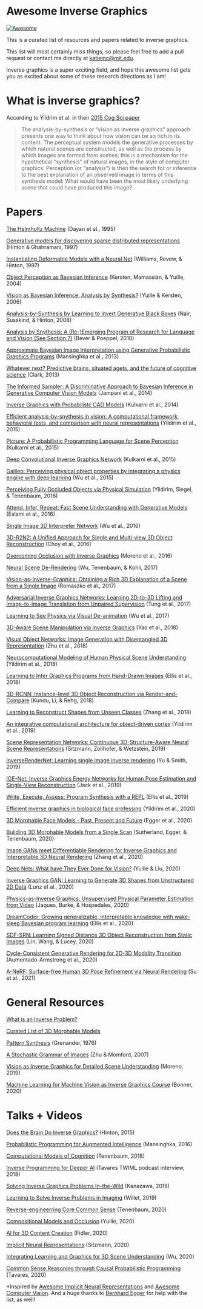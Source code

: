 # Awesome Inverse Graphics 
[![Awesome](https://awesome.re/badge.svg)](https://awesome.re)

This is a curated list of resources and papers related to inverse graphics.  

This list will most certainly miss things, so please feel free to add a pull request or contact me directly at katiemc@mit.edu. 

Inverse graphics is a super exciting field, and hope this awesome list gets you as excited about some of these research directions as I am! 

# What is inverse graphics? 

According to Yildrim et al. in their [2015 Cog Sci paper](http://www.mit.edu/~ilkery/papers/yildirimetal_cogsci15.pdf) 

> The analysis-by-synthesis or “vision as inverse graphics” approach presents one way to think about how vision can be so rich in its content. The perceptual system models the generative processes by which natural scenes are constructed, as well as the process by which images are formed from scenes; this is a mechanism for the hypothetical “synthesis” of natural images, in the style of computer graphics. Perception (or “analysis”) is then the search for or inference to the best explanation of an observed image in terms of this synthesis model: What would have been the most likely underlying scene that could have produced this image?

# Papers  

[The Helmholtz Machine](https://www.cs.toronto.edu/~hinton/absps/helmholtz.pdf) (Dayan et al., 1995) 

[Generative models for discovering sparse distributed representations](https://royalsocietypublishing.org/doi/pdf/10.1098/rstb.1997.0101) (Hinton & Ghahramani, 1997) 

[Instantiating Deformable Models with a Neural Net](https://papers.nips.cc/paper/1994/file/fba9d88164f3e2d9109ee770223212a0-Paper.pdf) (Williams, Revow, & Hinton, 1997)

[Object Perception as Bayesian Inference](https://escholarship.org/content/qt9q6553kr/qt9q6553kr.pdf) (Kersten, Mamassian, & Yuille, 2004)

[Vision as Bayesian Inference: Analysis by Synthesis?](https://escholarship.org/content/qt8cs5815x/qt8cs5815x.pdf?t=lnqqoj) (Yuille & Kersten, 2006) 

[Analysis-by-Synthesis by Learning to Invert Generative Black Boxes](http://www.cs.toronto.edu/~fritz/absps/vinodicann.pdf) (Nair, Susskind, & Hinton, 2008) 

[Analysis by Snythesis: A (Re-)Emerging Program of Research for Language and Vision (See Section 7)](http://www.socsci.uci.edu/~lpearl/colareadinggroup/readings/BeverPoeppel2010_AnalysisBySynthesis.pdf) (Bever & Poeppel, 2010) 

[Approximate Bayesian Image Interpretation using Generative Probabilistic Graphics Programs](https://proceedings.neurips.cc/paper/2013/file/fa14d4fe2f19414de3ebd9f63d5c0169-Paper.pdf) (Mansinghka et al., 2013)  

[Whatever next? Predictive brains, situated agets, and the future of cognitive science](https://www.cambridge.org/core/journals/behavioral-and-brain-sciences/article/whatever-next-predictive-brains-situated-agents-and-the-future-of-cognitive-science/33542C736E17E3D1D44E8D03BE5F4CD9) (Clark, 2013)

[The Informed Sampler: A Discriminative Approach to Bayesian Inference in Generative Computer Vision Models](https://arxiv.org/pdf/1402.0859.pdf) (Jampani et al., 2014) 

[Inverse Graphics with Probabilistc CAD Models](https://arxiv.org/pdf/1407.1339.pdf) (Kulkarni et al., 2014) 

[Efficient analysis-by-snythesis in vision: A computational framework, behavioral tests, and comparison with neural representations](http://www.mit.edu/~ilkery/papers/yildirimetal_cogsci15.pdf) (Yildirim et al., 2015) 

[Picture: A Probabilistic Programming Language for Scene Perception](https://mrkulk.github.io/www_cvpr15/1999.pdf) (Kulkarni et al., 2015) 

[Deep Convolutional Inverse Graphics Network](http://papers.neurips.cc/paper/5851-deep-convolutional-inverse-graphics-network.pdf) (Kulkarni et al., 2015)

[Galileo: Perceiving physical object properties by integrating a physics engine with deep learning](http://www.mit.edu/~ilkery/papers/phys_nips.pdf) (Wu et al., 2015)

[Perceiving Fully Occluded Objects via Physical Simulation](http://www.mit.edu/~ilkery/papers/perceiving-fully-occluded.pdf) (Yildirim, Siegel, & Tenenbaum, 2016)

[Attend, Infer, Repeat: Fast Scene Understanding with Generative Models](https://arxiv.org/pdf/1603.08575.pdf) (Eslami et al., 2016)

[Single Image 3D Interpreter Network](https://arxiv.org/pdf/1604.08685.pdf) (Wu et al., 2016) 

[3D-R2N2: A Unified Approach for Single and Multi-view 3D Object Reconstruction](https://arxiv.org/pdf/1604.00449.pdf) (Choy et al., 2016)

[Overcoming Occlusion with Inverse Graphics](https://link.springer.com/chapter/10.1007/978-3-319-49409-8_16) (Moreno et al., 2016)

[Neural Scene De-Rendering](https://ieeexplore.ieee.org/stamp/stamp.jsp?tp=&arnumber=8100227) (Wu, Tenenbaum, & Kohli, 2017) 

[Vision-as-Inverse-Graphics: Obtaining a Rich 3D Explanation of a Scene from a Single Image](https://openaccess.thecvf.com/content_ICCV_2017_workshops/papers/w17/Romaszko_Vision-As-Inverse-Graphics_Obtaining_a_ICCV_2017_paper.pdf) (Romaszko et al., 2017)

[Adversarial Inverse Graphics Networks: Learning 2D-to-3D Lifting and Image-to-Image Translation from Unpaired Supervision](https://openaccess.thecvf.com/content_ICCV_2017/papers/Tung_Adversarial_Inverse_Graphics_ICCV_2017_paper.pdf) (Tung et al., 2017) 

[Learning to See Physics via Visual De-animation](https://jiajunwu.com/papers/vda_nips.pdf) (Wu et al., 2017) 

[3D-Aware Scene Manipulation via Inverse Graphics](https://proceedings.neurips.cc/paper/2018/file/64223ccf70bbb65a3a4aceac37e21016-Paper.pdf) (Yao et al., 2018)

[Visual Object Networks: Image Generation with Disentangled 3D Representation](https://papers.nips.cc/paper/2018/file/92cc227532d17e56e07902b254dfad10-Paper.pdf) (Zhu et al., 2018)

[Neurocomputational Modeling of Human Physical Scene Understanding](http://cncl.yale.edu/sites/default/files/pub-downloads/CCN_2018_human_galileo.pdf) (Yildirim et al., 2018)

[Learning to Infer Graphics Programs from Hand-Drawn Images](http://people.csail.mit.edu/asolar/papers/EllisRST18.pdf) (Ellis et al., 2018)

[3D-RCNN: Instance-level 3D Object Reconstruction via Render-and-Compare](https://openaccess.thecvf.com/content_cvpr_2018/papers/Kundu_3D-RCNN_Instance-Level_3D_CVPR_2018_paper.pdf) (Kundu, Li, & Rehg, 2018)

[Learning to Reconstruct Shapes from Unseen Classes](http://genre.csail.mit.edu/papers/genre_nips.pdf) (Zhang et al., 2018)

[An integrative computational architecture for object-driven cortex](http://cncl.yale.edu/sites/default/files/pub-downloads/YildirimetalCONEUR.pdf) (Yildirim et al., 2019) 

[Scene Representation Networks: Continuous 3D-Structure-Aware Neural Scene Representations](https://arxiv.org/pdf/1906.01618.pdf) (Sitzmann, Zollhofer, & Wetzstein, 2019) 

[InverseRenderNet: Learning single image inverse rendering](https://openaccess.thecvf.com/content_CVPR_2019/papers/Yu_InverseRenderNet_Learning_Single_Image_Inverse_Rendering_CVPR_2019_paper.pdf) (Yu & Smith, 2019)

[IGE-Net: Inverse Graphics Energy Networks for Human Pose Estimation and Single-View Reconstruction](https://openaccess.thecvf.com/content_CVPR_2019/papers/Jack_IGE-Net_Inverse_Graphics_Energy_Networks_for_Human_Pose_Estimation_and_CVPR_2019_paper.pdf) (Jack et al., 2019)

[Write, Execute, Assess: Program Synthesis with a REPL](https://proceedings.neurips.cc/paper/2019/file/50d2d2262762648589b1943078712aa6-Paper.pdf) (Ellis et al., 2019)

[Efficient inverse graphics in biological face professing](https://advances.sciencemag.org/content/6/10/eaax5979) (Yildirim et al., 2020) 

[3D Morphable Face Models - Past, Present and Future](https://arxiv.org/pdf/1909.01815.pdf) (Egger et al., 2020) 

[Building 3D Morphable Models from a Single Scan](https://arxiv.org/pdf/2011.12440v1.pdf) (Sutherland, Egger, & Tenenbaum, 2020) 

[Image GANs meet Differentiable Rendering for Inverse Graphics and Interpretable 3D Neural Rendering](https://arxiv.org/pdf/2010.09125.pdf) (Zhang et al., 2020)

[Deep Nets: What have They Ever Done for Vision?](https://link.springer.com/article/10.1007/s11263-020-01405-z) (Yuille & Liu, 2020)

[Inverse Graphics GAN: Learning to Generate 3D Shapes from Unstructured 2D Data](https://arxiv.org/pdf/2002.12674.pdf) (Lunz et al., 2020)

[Physics-as-Inverse Graphics: Unsupervised Physical Parameter Estimation from Video](https://arxiv.org/pdf/1905.11169.pdf) (Jaques, Burke, & Hospedales, 2020)

[DreamCoder: Growing generalizable, interpretable knowledge with wake-sleep Bayesian program learning](https://arxiv.org/pdf/2006.08381.pdf) (Ellis et al., 2020)

[SDF-SRN: Learning Signed Distance 3D Object Reconstruction from Static Images](https://arxiv.org/pdf/2010.10505.pdf) (Lin, Wang, & Lucey, 2020) 

[Cycle-Consistent Generative Rendering for 2D-3D Modality Transition](https://arxiv.org/pdf/2011.08026.pdf) (Aumentado-Armstrong et al., 2020)

[A-NeRF: Surface-free Human 3D Pose Refinement via Neural Rendering](https://arxiv.org/pdf/2102.06199.pdf) (Su et al., 2021) 

# General Resources 

[What is an Inverse Problem?](https://www.youtube.com/watch?v=RBx9D2vhGyc)

[Curated List of 3D Morphable Models](https://github.com/3d-morphable-models/curated-list-of-awesome-3D-Morphable-Model-software-and-data) 

[Pattern Synthesis](https://www.springer.com/gp/book/9780387901749) (Grenander, 1976) 

[A Stochastic Grammar of Images](https://dash.harvard.edu/bitstream/handle/1/3637153/Mumford_StochaGrammImage.pdf?sequence%3D2) (Zhu & Momford, 2007)

[Vision as Inverse Graphics for Detailed Scene Understanding](http://www.cs.toronto.edu/~bonner/courses/2020s/csc2547/papers/generative/inverse-graphics/detailed-scene-understanding,-Moreno-Comellas,-thesis-2019.pdf) (Moreno, 2019)

[Machine Learning for Machine Vision as Inverse Graphics Course](http://www.cs.toronto.edu/~bonner/courses/2020s/csc2547/) (Bonner, 2020)

# Talks + Videos  

[Does the Brain Do Inverse Graphics?](http://www.cs.toronto.edu/~hinton/IPAM5.pdf) (Hinton, 2015) 

[Probabilistic Programming for Augmented Intelligence](https://www.youtube.com/watch?v=Rte-y6ThwAQ) (Mansinghka, 2016)

[Computational Models of Cognition](https://www.youtube.com/watch?v=VPT73em9Nuc) (Tenenbaum, 2018)

[Inverse Programming for Deeper AI](https://www.youtube.com/watch?v=5X8cg5trO5Y) (Tavares TWIML podcast interview, 2018)

[Solving Inverse Graphics Problems In-the-Wild](https://www.youtube.com/watch?v=Zmte9dlwdWs&feature=emb_logo) (Kanazawa, 2018)

[Learning to Solve Inverse Problems in Imaging](https://www.youtube.com/watch?v=ABH5KN5DTuc) (Willet, 2019)

[Reverse-engineerring Core Common Sense](https://www.youtube.com/watch?v=Bi7_6yA1LTs) (Tenenbaum, 2020)

[Compositional Models and Occlusion](https://www.youtube.com/watch?v=Ov_FHrEM71s) (Yuille, 2020)

[AI for 3D Content Creation](https://www.youtube.com/watch?v=pTTxPq8uZmg) (Fidler, 2020)

[Implicit Neural Representations](https://www.youtube.com/watch?v=Or9J-DCDGko&t=3s) (Sitzmann, 2020)

[Integrating Learning and Graphics for 3D Scene Understanding](https://www.youtube.com/watch?v=-ltAta-No7w) (Wu, 2020)

[Common Sense Reasoning through Causal Probabilistic Programming](https://www.youtube.com/watch?v=neCwSmbmmic) (Tavares, 2020)


*Inspired by [Awesome Implicit Neural Representations](https://github.com/vsitzmann/awesome-implicit-representations) and [Awesome Computer Vision](https://github.com/jbhuang0604/awesome-computer-vision). And a huge thanks to [Bernhard Egger](https://eggerbernhard.ch/) for help with the list, as well! 

